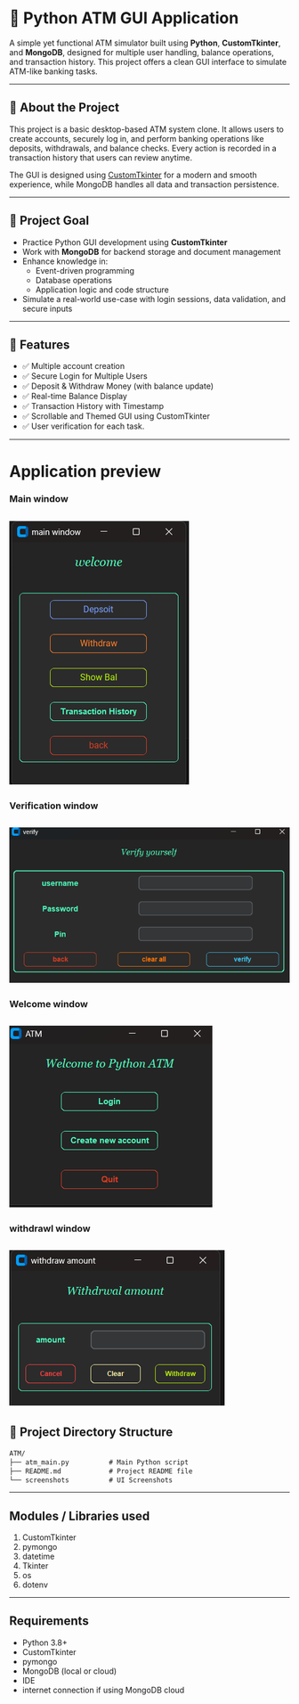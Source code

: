 # 🏦 Python ATM GUI Application

A simple yet functional ATM simulator built using **Python**, **CustomTkinter**, and **MongoDB**, designed for multiple user handling, balance operations, and transaction history. This project offers a clean GUI interface to simulate ATM-like banking tasks.

---

## 📌 About the Project

This project is a basic desktop-based ATM system clone. It allows users to create accounts, securely log in, and perform banking operations like deposits, withdrawals, and balance checks. Every action is recorded in a transaction history that users can review anytime.

The GUI is designed using [CustomTkinter](https://github.com/TomSchimansky/CustomTkinter) for a modern and smooth experience, while MongoDB handles all data and transaction persistence.

---

## 🎯 Project Goal

- Practice Python GUI development using **CustomTkinter**
- Work with **MongoDB** for backend storage and document management
- Enhance knowledge in:
  - Event-driven programming
  - Database operations
  - Application logic and code structure
- Simulate a real-world use-case with login sessions, data validation, and secure inputs

---

## 🚀 Features

- ✅ Multiple account creation  
- ✅ Secure Login for Multiple Users  
- ✅ Deposit & Withdraw Money (with balance update)  
- ✅ Real-time Balance Display  
- ✅ Transaction History with Timestamp  
- ✅ Scrollable and Themed GUI using CustomTkinter  
- ✅ User verification for each task.

---
# Application preview
### Main window
![](main_window.png)
---
### Verification window
![](verify_window.png)
---
### Welcome window
![](welcome_window.png)
---
### withdrawl window
![](withdraw.png)
---

## 📁 Project Directory Structure

```
ATM/
├── atm_main.py          # Main Python script
├── README.md            # Project README file
└── screenshots          # UI Screenshots
```
---

## Modules / Libraries used
1. CustomTkinter 
2. pymongo
3. datetime
4. Tkinter
5. os
6. dotenv

---
## Requirements
- Python 3.8+
- CustomTkinter
- pymongo
- MongoDB (local or cloud)
- IDE 
- internet connection if using MongoDB cloud
